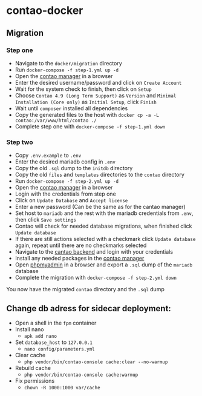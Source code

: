 # contao-docker

## Migration

### Step one
- Navigate to the `docker/migration` directory
- Run `docker-compose -f step-1.yml up -d`
- Open the [contao manager](http://localhost:8080/contao-manager.phar.php) in a browser
- Enter the desired username/password and click on `Create Account`
- Wait for the system check to finish, then click on `Setup`
- Choose `Contao 4.9 (Long Term Support)` as `Version` and `Minimal Installation (Core only)` as `Initial Setup`, click `Finish`
- Wait until `composer` installed all dependencies
- Copy the generated files to the host with `docker cp -a -L contao:/var/www/html/contao ./`
- Complete step one with `docker-compose -f step-1.yml down`

### Step two
- Copy `.env.example` to `.env`
- Enter the desired mariadb config in `.env`
- Copy the old `.sql` dump to the `initdb` directory
- Copy the old `files` and `templates` directories to the `contao` directory
- Run `docker-compose -f step-2.yml up -d`
- Open the [contao manager](http://localhost:8080/contao-manager.phar.php) in a browser
- Login with the credentials from step one
- Click on `Update Database` and `Accept license`
- Enter a new password (Can be the same as for the cantao manager)
- Set host to `mariadb` and the rest with the mariadb credentials from `.env`, then click `Save settings`
- Contao will check for needed database migrations, when finished click `Update database`
- If there are still actions selected with a checkmark click `Update database` again, repeat until there are no checkmarks selected
- Navigate to the [cantao backend](http://localhost:8080/contao) and login with your credentials
- Install any needed packages in the [contao manager](http://localhost:8080/contao-manager.phar.php)
- Open [phpmyadmin](http://localhost:8081) in a browser and export a `.sql` dump of the `mariadb` database
- Complete the migration with `docker-compose -f step-2.yml down`

You now have the migrated `contao` directory and the `.sql` dump

## Change db adress for sidecar deployment:
- Open a shell in the `fpm` container
- Install nano
    - `apk add nano`
- Set `database_host` to `127.0.0.1`
    - `nano config/parameters.yml`
- Clear cache
    - `php vendor/bin/contao-console cache:clear --no-warmup`
- Rebuild cache
    - `php vendor/bin/contao-console cache:warmup`
- Fix permissions
    - `chown -R 1000:1000 var/cache`
